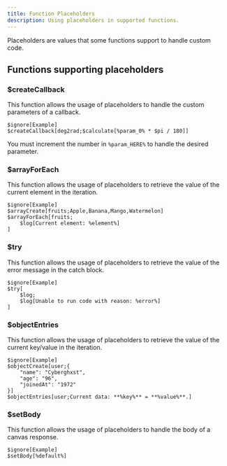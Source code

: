 ```yaml
---
title: Function Placeholders
description: Using placeholders in supported functions.
---
```


Placeholders are values that some functions support
to handle custom code.

## Functions supporting placeholders
### $createCallback
This function allows the usage of placeholders to
handle the custom parameters of a callback.
```eats
$ignore[Example]
$createCallback[deg2rad;$calculate[%param_0% * $pi / 180]]
```
You must increment the number in `%param_HERE%` to
handle the desired parameter.

### $arrayForEach
This function allows the usage of placeholders to
retrieve the value of the current element in the
iteration.
```eats
$ignore[Example]
$arrayCreate[fruits;Apple,Banana,Mango,Watermelon]
$arrayForEach[fruits;
    $log[Current element: %element%]
]
```

### $try
This function allows the usage of placeholders to
retrieve the value of the error message in the
catch block.
```eats
$ignore[Example]
$try[
    $log;
    $log[Unable to run code with reason: %error%]
]
```

### $objectEntries
This function allows the usage of placeholders to
retrieve the value of the current key/value in the
iteration.
```eats
$ignore[Example]
$objectCreate[user;{
    "name": "Cyberghxst",
    "age": "96",
    "joinedAt": "1972"
}]
$objectEntries[user;Current data: **%key%** = **%value%**.]
```

### $setBody
This function allows the usage of placeholders to
handle the body of a canvas response.
```eats
$ignore[Example]
$setBody[%default%]
```